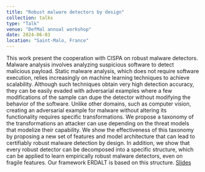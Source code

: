 ```yaml
---
title: "Robust malware detectors by design"
collection: talks
type: "Talk"
venue: "DefMal annual workshop"
date: 2024-06-03
location: "Saint-Malo, France"
---
```


This work present the cooperation with CISPA on robust malware detectors. Malware analysis involves analyzing suspicious software to detect malicious payload. Static malware analysis, which does not require software execution, relies increasingly on machine learning techniques to achieve scalability. Although such techniques obtain very high detection accuracy, they can be easily evaded with adversarial examples where a few modifications of the sample can dupe the detector without modifying the behavior of the software. Unlike other domains, such as computer vision, creating an adversarial example for malware without altering its functionality requires specific transformations. We propose a taxonomy of the transformations an attacker can use depending on the threat models that modelize their capability. We show the effectiveness of this taxonomy by proposing a new set of features and model architecture that can lead to certifiably robust malware detection by design. In addition, we show that every robust detector can be decomposed into a specific structure, which can be applied to learn empirically robust malware detectors, even on fragile features. Our framework ERDALT is based on this structure. [Slides](https://pfgimenez.fr/files/defmal24.pdf)
